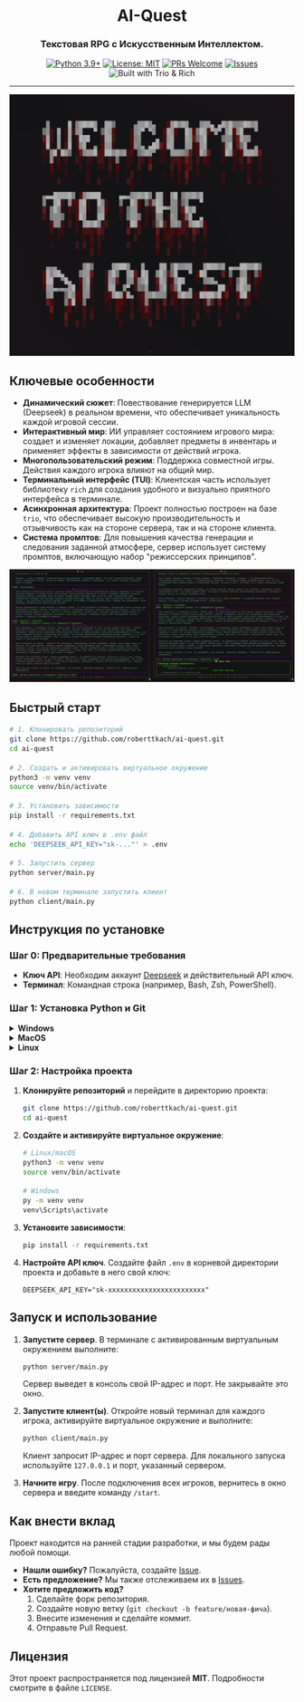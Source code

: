 
<div align="center">

# AI-Quest

### Текстовая RPG с Искусственным Интеллектом.

<p>
    <a href="https://www.python.org/downloads/"><img src="https://img.shields.io/badge/python-3.9+-blue.svg" alt="Python 3.9+"></a>
    <a href="https://github.com/roberttkach/ai-quest/blob/main/LICENSE"><img src="https://img.shields.io/badge/license-MIT-green.svg" alt="License: MIT"></a>
    <a href="https://github.com/roberttkach/ai-quest/pulls"><img src="https://img.shields.io/badge/PRs-welcome-brightgreen.svg" alt="PRs Welcome"></a>
    <a href="https://github.com/roberttkach/ai-quest/issues"><img src="https://img.shields.io/github/issues-raw/roberttkach/ai-quest" alt="Issues"></a>
    <br>
    <img src="https://img.shields.io/badge/Built%20with-Trio%20%26%20Rich-purple" alt="Built with Trio & Rich">
</p>

</div>

---

<div align="center">

![Экран приветствия и лобби](assets/welcome.png)

</div>

## Ключевые особенности

*   **Динамический сюжет**: Повествование генерируется LLM (Deepseek) в реальном времени, что обеспечивает уникальность каждой игровой сессии.
*   **Интерактивный мир**: ИИ управляет состоянием игрового мира: создает и изменяет локации, добавляет предметы в инвентарь и применяет эффекты в зависимости от действий игрока.
*   **Многопользовательский режим**: Поддержка совместной игры. Действия каждого игрока влияют на общий мир.
*   **Терминальный интерфейс (TUI)**: Клиентская часть использует библиотеку `rich` для создания удобного и визуально приятного интерфейса в терминале.
*   **Асинхронная архитектура**: Проект полностью построен на базе `trio`, что обеспечивает высокую производительность и отзывчивость как на стороне сервера, так и на стороне клиента.
*   **Система промптов**: Для повышения качества генерации и следования заданной атмосфере, сервер использует систему промптов, включающую набор "режиссерских принципов".

![Игровой процесс](assets/game.png)

## Быстрый старт

```bash
# 1. Клонировать репозиторий
git clone https://github.com/roberttkach/ai-quest.git
cd ai-quest

# 2. Создать и активировать виртуальное окружение
python3 -m venv venv
source venv/bin/activate

# 3. Установить зависимости
pip install -r requirements.txt

# 4. Добавить API ключ в .env файл
echo 'DEEPSEEK_API_KEY="sk-..."' > .env

# 5. Запустить сервер
python server/main.py

# 6. В новом терминале запустить клиент
python client/main.py
```

## Инструкция по установке

### Шаг 0: Предварительные требования
*   **Ключ API**: Необходим аккаунт [Deepseek](https://platform.deepseek.com/) и действительный API ключ.
*   **Терминал**: Командная строка (например, Bash, Zsh, PowerShell).

### Шаг 1: Установка Python и Git

<details>
<summary><b>Windows</b></summary>

1.  **Установите Chocolatey** (если не установлен). Откройте PowerShell **от имени администратора** и выполните:
    ```powershell
    Set-ExecutionPolicy Bypass -Scope Process -Force; [System.Net.ServicePointManager]::SecurityProtocol = [System.Net.ServicePointManager]::SecurityProtocol -bor 3072; iex ((New-Object System.Net.WebClient).DownloadString('https://community.chocolatey.org/install.ps1'))
    ```
2.  **Установите Python и Git**:
    ```powershell
    choco install python git -y
    ```
3.  **Проверьте установку**, перезапустив терминал:
    ```bash
    python --version
    git --version
    ```

</details>

<details>
<summary><b>MacOS</b></summary>

1.  **Установите Homebrew** (если не установлен). Откройте Терминал и выполните:
    ```bash
    /bin/bash -c "$(curl -fsSL https://raw.githubusercontent.com/Homebrew/install/HEAD/install.sh)"
    ```
2.  **Установите Python и Git**:
    ```bash
    brew install python git
    ```
3.  **Проверьте установку**:
    ```bash
    python3 --version
    git --version
    ```
</details>

<details>
<summary><b>Linux</b></summary>

1.  **Установите пакеты** с помощью менеджера пакетов вашего дистрибутива (пример для Debian/Ubuntu):
    ```bash
    sudo apt update && sudo apt install python3-venv python3-pip git -y
    ```
2.  **Проверьте установку**:
    ```bash
    python3 --version
    git --version
    ```
</details>

### Шаг 2: Настройка проекта

1.  **Клонируйте репозиторий** и перейдите в директорию проекта:
    ```bash
    git clone https://github.com/roberttkach/ai-quest.git
    cd ai-quest
    ```
2.  **Создайте и активируйте виртуальное окружение**:
    ```bash
    # Linux/macOS
    python3 -m venv venv
    source venv/bin/activate

    # Windows
    py -m venv venv
    venv\Scripts\activate
    ```
3.  **Установите зависимости**:
    ```bash
    pip install -r requirements.txt
    ```
4.  **Настройте API ключ**. Создайте файл `.env` в корневой директории проекта и добавьте в него свой ключ:
    ```env
    DEEPSEEK_API_KEY="sk-xxxxxxxxxxxxxxxxxxxxxxxx"
    ```

## Запуск и использование

1.  **Запустите сервер**. В терминале с активированным виртуальным окружением выполните:
    ```bash
    python server/main.py
    ```
    Сервер выведет в консоль свой IP-адрес и порт. Не закрывайте это окно.

2.  **Запустите клиент(ы)**. Откройте новый терминал для каждого игрока, активируйте виртуальное окружение и выполните:
    ```bash
    python client/main.py
    ```
    Клиент запросит IP-адрес и порт сервера. Для локального запуска используйте `127.0.0.1` и порт, указанный сервером.

3.  **Начните игру**. После подключения всех игроков, вернитесь в окно сервера и введите команду `/start`.

## Как внести вклад

Проект находится на ранней стадии разработки, и мы будем рады любой помощи.

*   **Нашли ошибку?** Пожалуйста, создайте [Issue](https://github.com/roberttkach/ai-quest/issues).
*   **Есть предложение?** Мы также отслеживаем их в [Issues](https://github.com/roberttkach/ai-quest/issues).
*   **Хотите предложить код?**
    1.  Сделайте форк репозитория.
    2.  Создайте новую ветку (`git checkout -b feature/новая-фича`).
    3.  Внесите изменения и сделайте коммит.
    4.  Отправьте Pull Request.

## Лицензия

Этот проект распространяется под лицензией **MIT**. Подробности смотрите в файле `LICENSE`.

